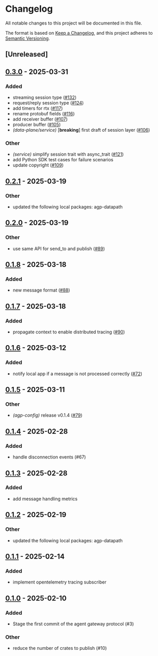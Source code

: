 # Changelog

All notable changes to this project will be documented in this file.

The format is based on [Keep a Changelog](https://keepachangelog.com/en/1.0.0/),
and this project adheres to [Semantic Versioning](https://semver.org/spec/v2.0.0.html).

## [Unreleased]

## [0.3.0](https://github.com/agntcy/agp/compare/agp-service-v0.2.1...agp-service-v0.3.0) - 2025-03-31

### Added

- streaming session type ([#132](https://github.com/agntcy/agp/pull/132))
- request/reply session type ([#124](https://github.com/agntcy/agp/pull/124))
- add timers for rtx ([#117](https://github.com/agntcy/agp/pull/117))
- rename protobuf fields ([#116](https://github.com/agntcy/agp/pull/116))
- add receiver buffer ([#107](https://github.com/agntcy/agp/pull/107))
- producer buffer ([#105](https://github.com/agntcy/agp/pull/105))
- *(data-plane/service)* [**breaking**] first draft of session layer ([#106](https://github.com/agntcy/agp/pull/106))

### Other

- *(service)* simplify session trait with async_trait ([#121](https://github.com/agntcy/agp/pull/121))
- add Python SDK test cases for failure scenarios
- update copyright ([#109](https://github.com/agntcy/agp/pull/109))

## [0.2.1](https://github.com/agntcy/agp/compare/agp-service-v0.2.0...agp-service-v0.2.1) - 2025-03-19

### Other

- updated the following local packages: agp-datapath

## [0.2.0](https://github.com/agntcy/agp/compare/agp-service-v0.1.8...agp-service-v0.2.0) - 2025-03-19

### Other

- use same API for send_to and publish ([#89](https://github.com/agntcy/agp/pull/89))

## [0.1.8](https://github.com/agntcy/agp/compare/agp-service-v0.1.7...agp-service-v0.1.8) - 2025-03-18

### Added

- new message format ([#88](https://github.com/agntcy/agp/pull/88))

## [0.1.7](https://github.com/agntcy/agp/compare/agp-service-v0.1.6...agp-service-v0.1.7) - 2025-03-18

### Added

- propagate context to enable distributed tracing ([#90](https://github.com/agntcy/agp/pull/90))

## [0.1.6](https://github.com/agntcy/agp/compare/agp-service-v0.1.5...agp-service-v0.1.6) - 2025-03-12

### Added

- notify local app if a message is not processed correctly ([#72](https://github.com/agntcy/agp/pull/72))

## [0.1.5](https://github.com/agntcy/agp/compare/agp-service-v0.1.4...agp-service-v0.1.5) - 2025-03-11

### Other

- *(agp-config)* release v0.1.4 ([#79](https://github.com/agntcy/agp/pull/79))

## [0.1.4](https://github.com/agntcy/agp/compare/agp-service-v0.1.3...agp-service-v0.1.4) - 2025-02-28

### Added

- handle disconnection events (#67)

## [0.1.3](https://github.com/agntcy/agp/compare/agp-service-v0.1.2...agp-service-v0.1.3) - 2025-02-28

### Added

- add message handling metrics

## [0.1.2](https://github.com/agntcy/agp/compare/agp-service-v0.1.1...agp-service-v0.1.2) - 2025-02-19

### Other

- updated the following local packages: agp-datapath

## [0.1.1](https://github.com/agntcy/agp/compare/agp-service-v0.1.0...agp-service-v0.1.1) - 2025-02-14

### Added

- implement opentelemetry tracing subscriber

## [0.1.0](https://github.com/agntcy/agp/releases/tag/agp-service-v0.1.0) - 2025-02-10

### Added

- Stage the first commit of the agent gateway protocol (#3)

### Other

- reduce the number of crates to publish (#10)
